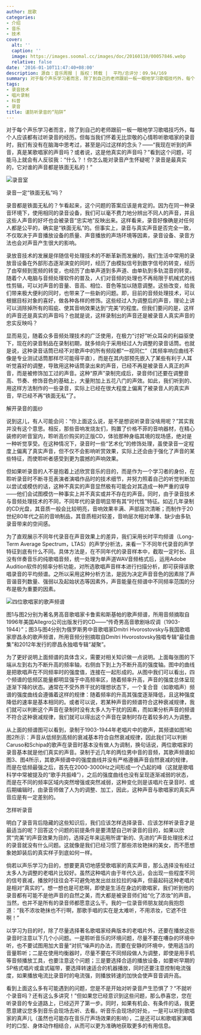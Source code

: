 ```yaml
---
author: 屈歌
categories:
- 介绍
- 音乐
- 技术
cover:
  alt: ''
  caption: ''
  image: https://images.soomal.cc/images/doc/20160110/00057846.webp
  relative: false
date: '2016-01-10T11:47:40+08:00'
description: 源自：音乐周报 | 版权：转载 |  平均/总评分：09.94/169
summary: 对于每个声乐学习者而言，除了到自己的老师跟前一板一眼地学习歌唱技巧外，每个人应该都有过听录音的经历。但每当我们怀着无比崇敬的心情聆听歌唱家的录音时，我们有没有在脑海中思考过，甚至是闪过这样的念头……
tags:
- 录音技术
- 唱片录制
- 科普
- 录音
title: 谨防听录音的“陷阱”
---
```


对于每个声乐学习者而言，除了到自己的老师跟前一板一眼地学习歌唱技巧外，每个人应该都有过听录音的经历。但每当我们怀着无比崇敬的心情聆听歌唱家的录音时，我们有没有在脑海中思考过，甚至是闪过这样的念头？――“我现在听到的声音，真是某歌唱家的声音吗？或者说，这是他真实的声音吗？”看到这个问题，可能马上就会有人反驳我：“什么？！你怎么能对录音产生怀疑呢？录音是最真实的，它对谁的声音都是铁面无私的！”

![录音室](https://images.soomal.cc/images/doc/20160110/00057846.webp)





录音一定“铁面无私”吗？

录音都是铁面无私的？乍看起来，这个问题的答案应该是肯定的。因为在同一种录音环境下，使用相同的录音设备，我们可以毫不费力地分辨出不同人的声音，并且这些人声音的好坏也会被录音“忠实地”反映出来。这样看来，录音好像确是对任何人都是公平的，确实是“铁面无私”的。但事实上，录音与真实声音是否完全一致，不仅取决于声音播放设备的质量、声音播放的声场环境等因素，录音设备、录音方法也会对声音产生很大的影响。

录放音技术的发展是伴随信号处理技术的不断革新而发展的，我们生活中常用的录放音设备在外部形态逐渐演变的同时，经历了由模拟信号到数字信号的转变，经历了由窄频到宽频的转变，也经历了由单声道到多声道、由单轨到多轨混音的转变。随着个人电脑与音频处理软件的普及，人们对音频的处理也不再局限于机械式的线性剪辑，可以对声音的音量、音高、相位、音色等加以随意调整。这些改变，给我们带来极大便利的同时，也带来了一些新的问题。即，目前的音频处理技术，可以根据目标对象的喜好，做各种各样的修饰。这些经过人为调整后的声音，理论上讲可以消除掉所有的瑕疵、使其音响效果达到“完美”的程度。但我们要问的是，这样的声音还是真实的声音吗？也就是说，这样录制出的声音还是被录音人真实声音的忠实反映吗？ 

显而易见，随着众多音频处理技术的广泛使用，在极力“讨好”听众耳朵的利益驱使下，现在的录音制品在录制初期，就多倾向于采用经过人为调整的录音话筒。也就是说，这种录音话筒已经不对歌声中的所有频段都“一视同仁”（其频率响应曲线不像是专业测试话筒那样尽可能得平直），而是在其内部预先嵌入了某些有利于人耳听觉喜好的调整，导致用这种话筒录出来的声音，已经不再是被录音人真正的声音，而是被修饰加工过的声音。这种“原声”录制完成后，录音师们还要在调整音高、节奏、修饰音色的基础上，大量附加上五花八门的声效。如此，我们听到的、用这样方法制作的一些录音，实际上已经在很大程度上偏离了被录音人的真实声音，早已经不再“铁面无私”了。

解开录音的面纱

说到这儿，有人可能会问：“你上面这么说，是不是想说听录音没啥用呢？”其实我并没有这个意思。相反，那些音响发烧友们，购置了价格不菲的音响器材，在精心装修的听音室内，聆听高价购买的正版CD，体验那种身临其境的现场感，绝对是一种听觉享受。在这种情况下，录音时一些“艺术化”的修饰处理，虽使录音一定程度上偏离了真实声音，但不仅不会影响听赏效果，实际上还会由于强化了声音的某些特征，而使聆听者感受到更为震撼的声响效果。

但如果听录音的人不是抱着上述欣赏音乐的目的，而是作为一个学习者的身份，在聆听录音时不断寻觅表演者演唱作品时的技术细节，并努力照着自己的听觉判断加以尝试或模仿的话，这种不真实的声音显然极有可能会对其造成一种严重的误导――他们会试图模仿一种事实上并不真实或并不存在的声音。同时，由于录音技术与音频处理技术的不同，不同年代的录音明显带有其“时代性”特征。如近几年录制的CD光盘，其音质一般会比较明亮，音响效果丰满、声部层次清晰；而制作于20世纪80年代之前的音响制品，其音质相对较差，音响层次相对单薄、缺少由多轨录音带来的空间感。

为了直观展示不同年代录音在声音效果上的差异，我们采用长时平均频谱（Long-Term Average Spectrum，LTAS）的声学分析法，来看一下不同年代录音的声学特征到底有什么不同。具体方法是，在不同年代的录音样本中，截取一定时长、且没有伴奏音乐的纯歌唱音频，统一处理为单声道WAV音频格式后，运用Adobe Audition软件的频率分析功能，对所选歌唱声音样本进行扫描分析，即可获得该歌唱录音的平均频谱。之所以采用这种分析方法，是因为决定声音音色的因素除了声音谐音列数量、强弱以及起始状态等因素外，声音能量在频谱中不同频率范围的分布是极为重要的因素。

![四位歌唱家的歌声频谱](https://images.soomal.cc/images/doc/20160110/00057845.webp)





图1与图2分别为著名男高音歌唱家卡鲁索和斯基帕的歌声频谱，所用音频摘取自1996年美国Allegro公司出版发行的CD――“传奇男高音歌剧咏叹调（1903-1944）”；图3与图4分别为俄罗斯男中音歌唱家Dmitri Hvorostovsky与我国歌唱家廖昌永的歌声频谱，所用音频分别摘取自Dmitri Hvorostovsky独唱专辑“最佳曲集”和2012年发行的廖昌永独唱专辑“凝聚”。

为了更好说明上面频谱的具体含义，需要对相关知识做一点说明。上面每张图的下端从左到右为不断升高的频率轴，右侧由下到上为不断升高的强度轴。图中的曲线是把歌唱声在不同频率时的强度值，连接在一起形成的。从图中我们可以看出，四个频谱的低频区能量都明显强于中高频率区，随着频率升高，声音的强度总体呈现逐渐下降的状态。通常在不受外界干扰的理想状态下，一个复合音（如歌唱声）频谱的强度曲线会遵循着这样的规律：随着频率的升高其强度逐渐降低，且这种强度降低的速率是基本相同的。或者可以说，若某种声音的频谱符合这种衰减规律，我们就可以判断这个声音在录制时没有太多人为干扰的因素，而如果分析声音的频谱不符合这种衰减规律，我们就可以得出这个声音在录制时存在着较多的人为调整。

从上面的频谱图可以看到，录制于1903-1944年老唱片中的歌声，其频谱如图1和图2所示：声音从低频到高频的衰减基本符合自然衰减规律，因此我们可以判断Caruso和Schipa的歌声在录音时基本没有做人为调制，换句话说，两位歌唱家的录音基本就是他们真实的声音。录制于近几年的两位男中音的音频，其歌声频谱如图3、图4所示，其歌声频谱中的强度曲线并没有严格遵循声音自然衰减的规律，而是在低频最强之后，首先在2000-3000Hz之间形成一个凸起的峰（这就是歌唱科学中常被提及的“歌手共振峰”），之后的强度曲线也没有呈现逐渐减弱的状态，而是在不同的频率区域内突然增强或突然减弱，这种变化则是该唱片在录音时、或后期编辑时，由录音师做了人为的调整、加工，因此，这种声音与歌唱家的真实声音应是有一定差别的。

怎样听录音

明白了录音背后隐藏的这些知识后，我们应该怎样选择录音、应该怎样听录音才是最适当的呢？回答这个问题的前提条件是要清楚自己听录音的目的，如果以欣赏“完美”的声音效果为目的，选择近年来运用所谓“新的、先进的”声音处理技术过的录音就没有什么问题。这就像是我们已经习惯了那些浓妆艳抹的美女，而不愿想象她卸装后的真实样子到底如何一样。

倘若以声乐学习为目的，想要更真切地感受歌唱家的真实声音，那么选择没有经过太多人为调整的老唱片比较好。虽然这种唱片由于年代久远，会出现一些程度不同的信号衰减，播放时往往会不可避免地发出丝丝拉拉的噪声，但最起码这种老唱片是相对“真实的”。想一想也是可悲啊，即使是生活在身边的歌唱家，我们听到他的录音都有可能不是他声音的自然之美，而大都是被录音师们给“化了浓妆”的声音。当然，也并不是所有的录音师都愿意这么干。我的一位录音师朋友就向我抱怨道：“我不浓妆艳抹也不行啊，那歌手唱的实在是太难听，不用浓妆，它遮不住啊！” 

以学习为目的时，除了尽量选择著名歌唱家经典版本的老唱片外，还要在播放这些录音时注意以下几个小问题。一是聆听音乐的环境问题，尽量不要在嘈杂的环境中听，也不要试图用加大音量“对抗”噪声的办法，而要在安静的环境中，使用适当的音量聆听；二是在使用均衡器时，尽量不要在不同频段做人为调整，即使是用手机等音频播放工具，也要注意这个问题；三是要选择合适的播放设备，如要听早期的SP格式唱片或盒式磁带，要选择转速适合的机器播放，同时还要注意控制电流强度，如果播放电流比录音时的电流强，则播放转速的加快会使声音音调升高。

看到上面这么多有可能遇到的问题，您是不是开始对听录音产生恐惧了？“不就听个录音吗？还有这么多讲究！”但如果您已经意识到这些问题，那么恭喜您，您在听录音的专业道路上，已经迈开了第一步。同时，如果有机会、有条件的话，我更愿意建议您多到音乐会现场去听、去看。听音乐会现场的好处，一是可以听到歌唱家的真声儿（虽然也可能存在音乐厅声场效果的影响），二是还可以和歌唱家演唱时的口型、身体动作相结合，从而可以更为准确地获取更多的有用信息。